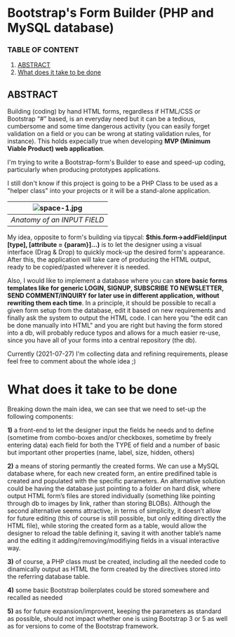 
# Bootstrap's Form Builder (PHP and  MySQL database)
### TABLE OF CONTENT ###
1. [ABSTRACT](#abstract)
2. [What does it take to be done](#what-does-it-take-to-be-done)

## ABSTRACT ##
Building (coding) by hand HTML forms, regardless if HTML/CSS or Bootstrap “#” based, is an everyday need but it can be a tedious, cumbersome and some time dangerous activity (you can easily forget validation on a field or you can be wrong at stating validation rules, for instance).
This holds expecially true when developing __MVP (Minimum Viable Product) web application__.


I'm trying to write a Bootstrap-form's Builder to ease and speed-up coding, particularly when producing prototypes
applications.

I still don't know if this project is going to be a PHP Class to be used as a "helper class" into your projects or it will be 
a stand-alone application.


| ![space-1.jpg](https://user-images.githubusercontent.com/48808238/127162350-eecdc2e2-e0d0-4a18-9d79-5046726500d8.png) | 
|:--:| 
| *Anatomy of an INPUT FIELD* |

My idea, opposite to form's building via tipycal:   __$this.form->addField(input [type], [attribute = {param}]...)__ is to let the designer using a visual
interface (Drag & Drop) to quickly mock-up the desired form's appearance.
After this, the application will take care of producing the HTML output, ready to be copied/pasted wherever it is needed.

Also, I would like to implement a database where you can __store basic forms templates like for generic LOGIN, SIGNUP, SUBSCRIBE TO NEWSLETTER,
SEND COMMENT/INQUIRY for later use in different application, without rewriting them each time__.
In a principle, it should be possible to recall a given form setup from the database, edit it based on new requirements and finally ask the system
to output the HTML code.
I can here you "the edit can be done manually into HTML" and you are right but having the form stored into a db, will probably reduce typos and allows
for a much easier re-use, since you have all of your forms into a central repository (the db).

Currently (2021-07-27) I'm collecting data and refining requirements, please feel free to comment about the whole idea ;)


# What does it take to be done


Breaking down the main idea, we can see that we need to set-up the following components:

__1)__ a front-end to let the designer input the fields he needs and to define (sometime from combo-boxes and/or checkboxes, sometime by freely entering data) each field for both the TYPE of field and a number of basic but important other properties (name, label, size, hidden, others)

__2)__ a means of storing permantly the created forms.
We can use a MySQL database where, for each new created form, an entire predifined table is created and populated with the specific parameters.
An alternative solution could be having the database just pointing to a folder on hard disk, where output HTML form’s files are stored individually (something like pointing through db to images by link, rather than storing BLOBs).
Although the second alternative seems attractive, in terms of simplicity, it doesn’t allow for future editing (this of course is still possible, but only editing directly the HTML file), while storing the created form as a table, would allow the designer to reload the table defining it, saving it with another table’s name and the editing it adding/removing/modifiying fields in a visual interactive way.

__3)__ of course, a PHP class must be created, including all the needed code to dinamically output as HTML the form created by the directives stored into the referring database table.

__4)__ some basic Bootstrap boilerplates could be stored somewhere and recalled as needed

__5)__ as for future expansion/improvent, keeping the parameters as standard as possible, should not impact whether one is using Bootstrap 3 or 5 as well as for versions to come of the Bootstrap framework.



